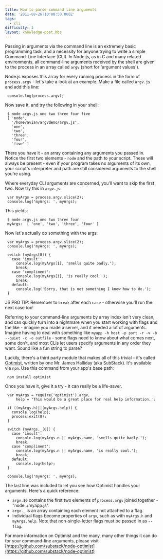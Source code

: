 ```yaml
---
title: How to parse command line arguments
date: '2011-08-26T10:08:50.000Z'
tags:
  - cli
difficulty: 1
layout: knowledge-post.hbs
---
```


Passing in arguments via the command line is an extremely basic programming task, and a necessity for anyone trying to write a simple Command-Line Interface (CLI).  In Node.js, as in C and many related environments, all command-line arguments received by the shell are given to the process in an array called `argv` (short for 'argument values').

Node.js exposes this array for every running process in the form of `process.argv` - let's take a look at an example.  Make a file called `argv.js` and add this line:

     console.log(process.argv);

Now save it, and try the following in your shell:

     $ node argv.js one two three four five
     [ 'node',
       '/home/avian/argvdemo/argv.js',
       'one',
       'two',
       'three',
       'four',
       'five' ]

There you have it - an array containing any arguments you passed in.  Notice the first two elements - `node` and the path to your script.  These will always be present - even if your program takes no arguments of its own, your script's interpreter and path are still considered arguments to the shell you're using.

Where everyday CLI arguments are concerned, you'll want to skip the first two.  Now try this in `argv.js`:

     var myArgs = process.argv.slice(2);
     console.log('myArgs: ', myArgs);

This yields:

     $ node argv.js one two three four
     myArgs:  [ 'one', 'two', 'three', 'four' ]

Now let's actually do something with the args:

     var myArgs = process.argv.slice(2);
     console.log('myArgs: ', myArgs);

     switch (myArgs[0]) {
       case 'insult':
         console.log(myArgs[1], 'smells quite badly.');
         break;
       case 'compliment':
         console.log(myArgs[1], 'is really cool.');
         break;
       default:
         console.log('Sorry, that is not something I know how to do.');
     }

JS PRO TIP: Remember to `break` after each `case` - otherwise you'll run the next case too!

Referring to your command-line arguments by array index isn't very clean, and can quickly turn into a nightmare when you start working with flags and the like - imagine you made a server, and it needed a lot of arguments.  Imagine having to deal with something like `myapp -h host -p port -r -v -b --quiet -x -o outfile` - some flags need to know about what comes next, some don't, and most CLIs let users specify arguments in any order they want.  Sound like a fun string to parse?

Luckily, there's a third party module that makes all of this trivial - it's called [Optimist](https://github.com/substack/node-optimist), written by one Mr. James Halliday (aka SubStack).  It's available via `npm`.  Use this command from your app's base path:

     npm install optimist

Once you have it, give it a try - it can really be a life-saver.

     var myArgs = require('optimist').argv,
         help = 'This would be a great place for real help information.';

     if ((myArgs.h)||(myArgs.help)) {
       console.log(help);
       process.exit(0);
     }

     switch (myArgs._[0]) {
       case 'insult':
         console.log(myArgs.n || myArgs.name, 'smells quite badly.');
         break;
       case 'compliment':
         console.log(myArgs.n || myArgs.name, 'is really cool.');
         break;
       default:
         console.log(help);
     }

     console.log('myArgs: ', myArgs);

The last line was included to let you see how Optimist handles your arguments.  Here's a quick reference:

- `argv.$0` contains the first two elements of `process.argv` joined together - "node ./myapp.js".
- `argv._` is an array containing each element not attached to a flag.
- Individual flags become properties of `argv`, such as with `myArgs.h` and `myArgs.help`.  Note that non-single-letter flags must be passed in as `--flag`.

For more information on Optimist and the many, many other things it can do for your command-line arguments, please visit [https://github.com/substack/node-optimist](https://github.com/substack/node-optimist)
